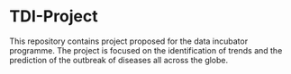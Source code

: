 # TDI-Project
This repository contains project proposed for the data incubator programme. The project is focused on the identification of trends and the prediction of the outbreak of diseases all across the globe.
